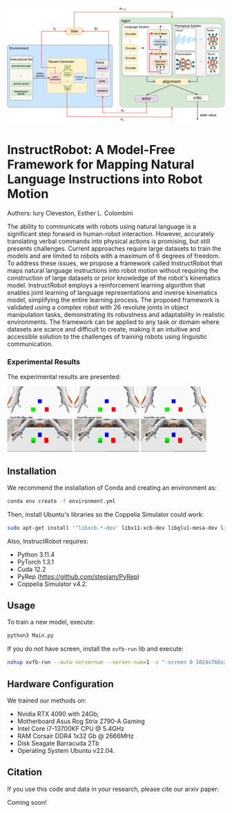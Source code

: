 ![](results/arch.png)

# InstructRobot: A Model-Free Framework for Mapping Natural Language Instructions into Robot Motion

Authors: Iury Cleveston, Esther L. Colombini

The ability to communicate with robots using natural language is a significant step forward in human-robot interaction. However, accurately translating verbal commands into physical actions is promising, but still presents challenges. Current approaches require large datasets to train the models and are limited to robots with a maximum of 6 degrees of freedom. To address these issues, we propose a framework called InstructRobot that maps natural language instructions into robot motion without requiring the construction of large datasets or prior knowledge of the robot's kinematics model. InstructRobot employs a reinforcement learning algorithm that enables joint learning of language representations and inverse kinematics model, simplifying the entire learning process. The proposed framework is validated using a complex robot with 26 revolute joints in object manipulation tasks, demonstrating its robustness and adaptability in realistic environments. The framework can be applied to any task or domain where datasets are scarce and difficult to create, making it an intuitive and accessible solution to the challenges of training robots using linguistic communication. 

### Experimental Results

The experimental results are presented:

<img src="results/touch_blue.gif" width="30%"> <img src="results/touch_green.gif" width="30%"> <img src="results/touch_red.gif" width="30%"> 

## Installation

We recommend the installation of Conda and creating an environment as:

```bash
conda env create -f environment.yml
```
Then, install Ubuntu's libraries so the Coppelia Simulator could work:

```bash
sudo apt-get install '^libxcb.*-dev' libx11-xcb-dev libglu1-mesa-dev libxrender-dev libxi-dev libxkbcommon-dev libxkbcommon-x11-dev
```

Also, InstructRobot requires: 
- Python 3.11.4
- PyTorch 1.3.1
- Cuda 12.2
- PyRep (https://github.com/stepjam/PyRep)
- Coppelia Simulator v4.2.

## Usage
To train a new model, execute:
```bash
python3 Main.py
```

If you do not have screen, install the `xvfb-run` lib and execute:
```bash
nohup xvfb-run --auto-servernum --server-num=1 -s "-screen 0 1024x768x24" python3 Main.py &
```

## Hardware Configuration

We trained our methods on:
  - Nvidia RTX 4090 with 24Gb;
  - Motherboard Asus Rog Strix Z790-A Gaming
  - Intel Core i7-13700KF CPU @ 5.4GHz
  - RAM Corsair DDR4 1x32 Gb @ 2666MHz
  - Disk Seagate Barracuda 2Tb
  - Operating System Ubuntu v22.04. 

## Citation
If you use this code and data in your research, please cite our arxiv paper:

Coming soon!
<!--
```
@article{cleveston2021ram,
  title={RAM-VO: Less is more in Visual Odometry},
  author={Cleveston, Iury and Colombini, Esther L},
  journal={arXiv preprint arXiv:2107.02974},
  year={2021}
}
```
-->
